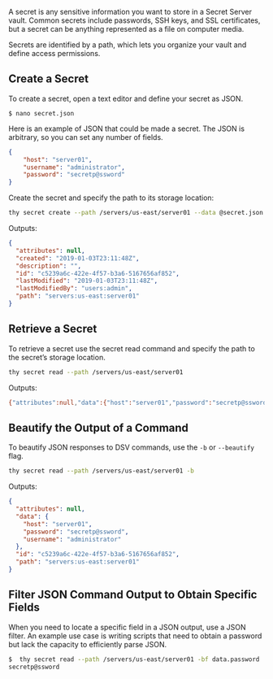 ﻿[title]: # (CLI Examples)
[tags]: # (,)
[priority]: # (6000)

A secret is any sensitive information you want to store in a Secret Server vault. Common secrets include passwords, SSH keys, and SSL certificates, but a secret can be anything represented as a file on computer media.

Secrets are identified by a path, which lets you organize your vault and define access permissions.

## Create a Secret

To create a secret, open a text editor and define your secret as JSON.

`$ nano secret.json`

Here is an example of JSON that could be made a secret. The JSON is arbitrary, so you can set any number of fields.

```json
{
    "host": "server01",
    "username": "administrator",
    "password": "secretp@ssword"
}
```

Create the secret and specify the path to its storage location:

```bash
thy secret create --path /servers/us-east/server01 --data @secret.json
```

Outputs:

```json
{
  "attributes": null,
  "created": "2019-01-03T23:11:48Z",
  "description": "",
  "id": "c5239a6c-422e-4f57-b3a6-5167656af852",
  "lastModified": "2019-01-03T23:11:48Z",
  "lastModifiedBy": "users:admin",
  "path": "servers:us-east:server01"
}
```

## Retrieve a Secret

To retrieve a secret use the secret read command and specify the path to the secret’s storage location.

```bash
thy secret read --path /servers/us-east/server01
```

Outputs:

```bash
{"attributes":null,"data":{"host":"server01","password":"secretp@ssword","username":"administrator"},"id":"c5239a6c-422e-4f57-b3a6-5167656af852","path":"servers:us-east:server01"}
```

## Beautify the Output of a Command

To beautify JSON responses to DSV commands, use the `-b` or `--beautify` flag.

```bash
thy secret read --path /servers/us-east/server01 -b
```

Outputs:

```json
{
  "attributes": null,
  "data": {
    "host": "server01",
    "password": "secretp@ssword",
    "username": "administrator"
  },
  "id": "c5239a6c-422e-4f57-b3a6-5167656af852",
  "path": "servers:us-east:server01"
}
```

## Filter JSON Command Output to Obtain Specific Fields

When you need to locate a specific field in a JSON output, use a JSON filter. An example use case is writing scripts that need to obtain a password but lack the capacity to efficiently parse JSON.

```bash
$  thy secret read --path /servers/us-east/server01 -bf data.password
secretp@ssword
```





